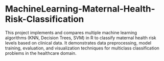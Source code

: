 # MachineLearning-Maternal-Health-Risk-Classification
This project implements and compares multiple machine learning algorithms (KNN, Decision Trees, SVM) in R to classify maternal health risk levels based on clinical data. It demonstrates data preprocessing, model training, evaluation, and visualization techniques for multiclass classification problems in the healthcare domain.

